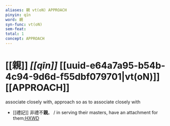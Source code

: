 ```yaml
---
aliases: 親 vt(oN) APPROACH
pinyin: qīn
word: 親
syn-func: vt(oN)
sem-feat: 
total: 1
concept: APPROACH 
---
```

# [[親]] *[[qīn]]*  [[uuid-e64a7a95-b54b-4c94-9d6d-f55dbf079701|vt(oN)]] [[APPROACH]]
associate closely with, approach so as to associate closely with
 - [[禮記]] 非禮不**親**。 / in serving their masters, have an attachment for them;[HXWD](https://hxwd.org/textview.html?location=KR1d0052_tls_001-6a.11)